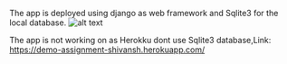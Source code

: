 The app is deployed using django as web framework and Sqlite3 for the local database.
![alt text](https://github.com/shivansh-gupta/Assignment1-Presence_Service/tree/master/screenshots/signin.jpg?raw=true)

 
 
 
 The app is not working on as Herokku dont use Sqlite3 database,Link: https://demo-assignment-shivansh.herokuapp.com/ 
